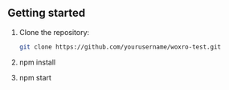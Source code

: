 ## Getting started

1. Clone the repository:

   ```bash
   git clone https://github.com/yourusername/woxro-test.git
2. npm install
3. npm start

